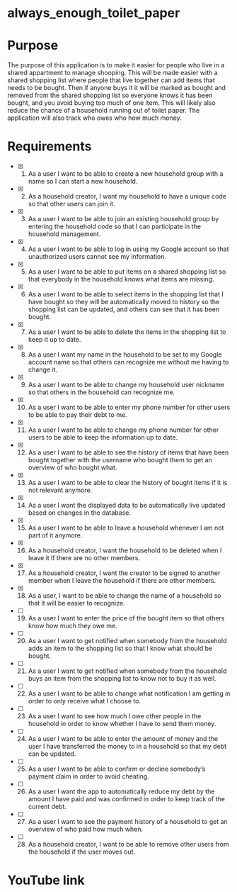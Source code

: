 # always_enough_toilet_paper


# Purpose
The purpose of this application is to make it easier for people who live in a shared appartment to manage shooping. This will be made easier with a shared shopping list where people that live together can add items that needs to be bought. Then if anyone buys it it will be marked as bought and removed from the shared shopping list so everyone knows it has been bought, and you avoid buying too much of one item. This will likely also reduce the chance of a household running out of toilet paper. The application will also track who owes who how much money.

# Requirements
- [x] 1. As a user I want to be able to create a new household group with a name so I can start a new household. 
- [x] 2. As a household creator, I want my household to have a unique code so that other users can join it. 
- [x] 3. As a user I want to be able to join an existing household group by entering the household code so that I can participate in the household management. 
- [x] 4. As a user I want to be able to log in using my Google account so that unauthorized users cannot see my information. 
- [x] 5. As a user I want to be able to put items on a shared shopping list so that everybody in the household knows what items are missing. 
- [x] 6. As a user I want to be able to select items in the shopping list that I have bought so they will be automatically moved to history so the shopping list can be updated, and others can see that it has been bought.
- [x] 7. As a user I want to be able to delete the items in the shopping list to keep it up to date. 
- [x] 8. As a user I want my name in the household to be set to my Google account name so that others can recognize me without me having to change it.  
- [x] 9. As a user I want to be able to change my household user nickname so that others in the household can recognize me. 
- [x] 10. As a user I want to be able to enter my phone number for other users to be able to pay their debt to me. 
- [x] 11. As a user I want to be able to change my phone number for other users to be able to keep the information up to date. 
- [x] 12. As a user I want to be able to see the history of items that have been bought together with the username who bought them to get an overview of who bought what. 
- [x] 13. As a user I want to be able to clear the history of bought items if it is not relevant anymore. 
- [x] 14. As a user I want the displayed data to be automatically live updated based on changes in the database. 
- [x] 15. As a user I want to be able to leave a household whenever I am not part of it anymore.
- [x] 16. As a household creator, I want the household to be deleted when I leave it if there are no other members. 
- [x] 17. As a household creator, I want the creator to be signed to another member when I leave the household if there are other members.
- [x] 18. As a user, I want to be able to change the name of a household so that it will be easier to recognize. 
- [ ] 19. As a user I want to enter the price of the bought item so that others know how much they owe me.
- [ ] 20. As a user I want to get notified when somebody from the household adds an item to the shopping list so that I know what should be bought. 
- [ ] 21. As a user I want to get notified when somebody from the household buys an item from the shopping list to know not to buy it as well. 
- [ ] 22. As a user I want to be able to change what notification I am getting in order to only receive what I choose to. 
- [ ] 23. As a user I want to see how much I owe other people in the household in order to know whether I have to send them money. 
- [ ] 24. As a user I want to be able to enter the amount of money and the user I have transferred the money to in a household so that my debt can be updated.
- [ ] 25. As a user I want to be able to confirm or decline somebody’s payment claim in order to avoid cheating. 
- [ ] 26. As a user I want the app to automatically reduce my debt by the amount I have paid and was confirmed in order to keep track of the current debt. 
- [ ] 27. As a user I want to see the payment history of a household to get an overview of who paid how much when.
- [ ] 28. As a household creator, I want to be able to remove other users from the household if the user moves out.

# YouTube link
